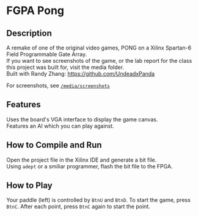# FGPA Pong
## Description
A remake of one of the original video games, PONG on a Xilinx Spartan-6 Field Programmable Gate Array.  
If you want to see screenshots of the game, or the lab report for the class this project was built for, visit the media folder.  
Built with Randy Zhang: https://github.com/UndeadxPanda

For screenshots, see [`/media/screenshots`](https://github.com/cchyung/FPGA-Pong/tree/master/media/screenshots)

## Features
Uses the board's VGA interface to display the game canvas.  
Features an AI which you can play against.

## How to Compile and Run
Open the project file in the Xilinx IDE and generate a bit file.  
Using `adept` or a smiliar programmer, flash the bit file to the FPGA.

## How to Play
Your paddle (left) is controlled by `BtnU` and `BtnD`.  To start the game, press `BtnC`.
After each point, press `BtnC` again to start the point.

